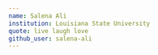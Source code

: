 ```yaml
---
name: Salena Ali
institution: Louisiana State University
quote: live laugh love
github_user: salena-ali
---
```


